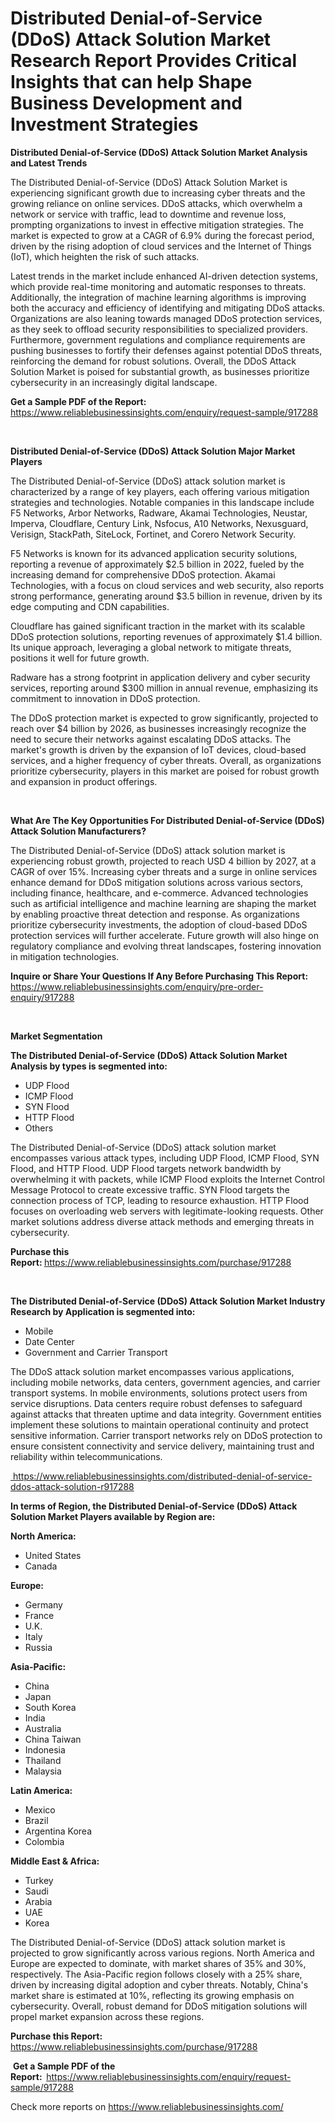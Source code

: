 <p><h1>Distributed Denial-of-Service (DDoS) Attack Solution Market Research Report Provides Critical Insights that can help Shape Business Development and Investment Strategies</h1></p><p><strong>Distributed Denial-of-Service (DDoS) Attack Solution Market Analysis and Latest Trends</strong></p>
<p><p>The Distributed Denial-of-Service (DDoS) Attack Solution Market is experiencing significant growth due to increasing cyber threats and the growing reliance on online services. DDoS attacks, which overwhelm a network or service with traffic, lead to downtime and revenue loss, prompting organizations to invest in effective mitigation strategies. The market is expected to grow at a CAGR of 6.9% during the forecast period, driven by the rising adoption of cloud services and the Internet of Things (IoT), which heighten the risk of such attacks.</p><p>Latest trends in the market include enhanced AI-driven detection systems, which provide real-time monitoring and automatic responses to threats. Additionally, the integration of machine learning algorithms is improving both the accuracy and efficiency of identifying and mitigating DDoS attacks. Organizations are also leaning towards managed DDoS protection services, as they seek to offload security responsibilities to specialized providers. Furthermore, government regulations and compliance requirements are pushing businesses to fortify their defenses against potential DDoS threats, reinforcing the demand for robust solutions. Overall, the DDoS Attack Solution Market is poised for substantial growth, as businesses prioritize cybersecurity in an increasingly digital landscape.</p></p>
<p><strong>Get a Sample PDF of the Report:&nbsp;</strong> <a href="https://www.reliablebusinessinsights.com/enquiry/request-sample/917288?utm_campaign=2737&utm_medium=2&utm_source=Github&utm_content=ia&utm_term=11032025&utm_id=distributed-denial-of-service-ddos-attack-solution">https://www.reliablebusinessinsights.com/enquiry/request-sample/917288</a></p>
<p>&nbsp;</p>
<p><strong>Distributed Denial-of-Service (DDoS) Attack Solution Major Market Players</strong></p>
<p><p>The Distributed Denial-of-Service (DDoS) attack solution market is characterized by a range of key players, each offering various mitigation strategies and technologies. Notable companies in this landscape include F5 Networks, Arbor Networks, Radware, Akamai Technologies, Neustar, Imperva, Cloudflare, Century Link, Nsfocus, A10 Networks, Nexusguard, Verisign, StackPath, SiteLock, Fortinet, and Corero Network Security. </p><p>F5 Networks is known for its advanced application security solutions, reporting a revenue of approximately $2.5 billion in 2022, fueled by the increasing demand for comprehensive DDoS protection. Akamai Technologies, with a focus on cloud services and web security, also reports strong performance, generating around $3.5 billion in revenue, driven by its edge computing and CDN capabilities.</p><p>Cloudflare has gained significant traction in the market with its scalable DDoS protection solutions, reporting revenues of approximately $1.4 billion. Its unique approach, leveraging a global network to mitigate threats, positions it well for future growth. </p><p>Radware has a strong footprint in application delivery and cyber security services, reporting around $300 million in annual revenue, emphasizing its commitment to innovation in DDoS protection.</p><p>The DDoS protection market is expected to grow significantly, projected to reach over $4 billion by 2026, as businesses increasingly recognize the need to secure their networks against escalating DDoS attacks. The market's growth is driven by the expansion of IoT devices, cloud-based services, and a higher frequency of cyber threats. Overall, as organizations prioritize cybersecurity, players in this market are poised for robust growth and expansion in product offerings.</p></p>
<p>&nbsp;</p>
<p><strong>What Are The Key Opportunities For Distributed Denial-of-Service (DDoS) Attack Solution Manufacturers?</strong></p>
<p><p>The Distributed Denial-of-Service (DDoS) attack solution market is experiencing robust growth, projected to reach USD 4 billion by 2027, at a CAGR of over 15%. Increasing cyber threats and a surge in online services enhance demand for DDoS mitigation solutions across various sectors, including finance, healthcare, and e-commerce. Advanced technologies such as artificial intelligence and machine learning are shaping the market by enabling proactive threat detection and response. As organizations prioritize cybersecurity investments, the adoption of cloud-based DDoS protection services will further accelerate. Future growth will also hinge on regulatory compliance and evolving threat landscapes, fostering innovation in mitigation technologies.</p></p>
<p><strong>Inquire or Share Your Questions If Any Before Purchasing This Report:</strong> <a href="https://www.reliablebusinessinsights.com/enquiry/pre-order-enquiry/917288?utm_campaign=2737&utm_medium=2&utm_source=Github&utm_content=ia&utm_term=11032025&utm_id=distributed-denial-of-service-ddos-attack-solution">https://www.reliablebusinessinsights.com/enquiry/pre-order-enquiry/917288</a></p>
<p>&nbsp;</p>
<p><strong>Market Segmentation</strong></p>
<p><strong>The Distributed Denial-of-Service (DDoS) Attack Solution Market Analysis by types is segmented into:</strong></p>
<p><ul><li>UDP Flood</li><li>ICMP Flood</li><li>SYN Flood</li><li>HTTP Flood</li><li>Others</li></ul></p>
<p><p>The Distributed Denial-of-Service (DDoS) attack solution market encompasses various attack types, including UDP Flood, ICMP Flood, SYN Flood, and HTTP Flood. UDP Flood targets network bandwidth by overwhelming it with packets, while ICMP Flood exploits the Internet Control Message Protocol to create excessive traffic. SYN Flood targets the connection process of TCP, leading to resource exhaustion. HTTP Flood focuses on overloading web servers with legitimate-looking requests. Other market solutions address diverse attack methods and emerging threats in cybersecurity.</p></p>
<p><strong>Purchase this Report:&nbsp;</strong><a href="https://www.reliablebusinessinsights.com/purchase/917288?utm_campaign=2737&utm_medium=2&utm_source=Github&utm_content=ia&utm_term=11032025&utm_id=distributed-denial-of-service-ddos-attack-solution">https://www.reliablebusinessinsights.com/purchase/917288</a></p>
<p>&nbsp;</p>
<p><strong>The Distributed Denial-of-Service (DDoS) Attack Solution Market Industry Research by Application is segmented into:</strong></p>
<p><ul><li>Mobile</li><li>Date Center</li><li>Government and Carrier Transport</li></ul></p>
<p><p>The DDoS attack solution market encompasses various applications, including mobile networks, data centers, government agencies, and carrier transport systems. In mobile environments, solutions protect users from service disruptions. Data centers require robust defenses to safeguard against attacks that threaten uptime and data integrity. Government entities implement these solutions to maintain operational continuity and protect sensitive information. Carrier transport networks rely on DDoS protection to ensure consistent connectivity and service delivery, maintaining trust and reliability within telecommunications.</p></p>
<p><a href="https://www.reliablebusinessinsights.com/distributed-denial-of-service-ddos-attack-solution-r917288?utm_campaign=2737&utm_medium=2&utm_source=Github&utm_content=ia&utm_term=11032025&utm_id=distributed-denial-of-service-ddos-attack-solution">&nbsp;https://www.reliablebusinessinsights.com/distributed-denial-of-service-ddos-attack-solution-r917288</a></p>
<p><strong>In terms of Region, the Distributed Denial-of-Service (DDoS) Attack Solution Market Players available by Region are:</strong></p>
<p>
    <p> <strong> North America: </strong>
        <ul>
            <li>United States</li>
            <li>Canada</li>
        </ul>
        </p> 
    <p> <strong> Europe: </strong>
        <ul>
            <li>Germany</li>
            <li>France</li>
            <li>U.K.</li>
            <li>Italy</li>
            <li>Russia</li>
        </ul>
        </p> 
    <p> <strong> Asia-Pacific: </strong>
        <ul>
            <li>China</li>
            <li>Japan</li>
            <li>South Korea</li>
            <li>India</li>
            <li>Australia</li>
            <li>China Taiwan</li>
            <li>Indonesia</li>
            <li>Thailand</li>
            <li>Malaysia</li>
        </ul>
        </p> 
    <p> <strong> Latin America: </strong>
        <ul>
            <li>Mexico</li>
            <li>Brazil</li>
            <li>Argentina Korea</li>
            <li>Colombia</li>
        </ul>
        </p> 
    <p> <strong> Middle East & Africa: </strong>
        <ul>
            <li>Turkey</li>
            <li>Saudi</li>
            <li>Arabia</li>
            <li>UAE</li>
            <li>Korea</li>
        </ul>
    </p>
    </p>
<p><p>The Distributed Denial-of-Service (DDoS) attack solution market is projected to grow significantly across various regions. North America and Europe are expected to dominate, with market shares of 35% and 30%, respectively. The Asia-Pacific region follows closely with a 25% share, driven by increasing digital adoption and cyber threats. Notably, China's market share is estimated at 10%, reflecting its growing emphasis on cybersecurity. Overall, robust demand for DDoS mitigation solutions will propel market expansion across these regions.</p></p>
<p><strong>Purchase this Report: </strong><a href="https://www.reliablebusinessinsights.com/purchase/917288?utm_campaign=2737&utm_medium=2&utm_source=Github&utm_content=ia&utm_term=11032025&utm_id=distributed-denial-of-service-ddos-attack-solution">https://www.reliablebusinessinsights.com/purchase/917288</a></p>
<p>&nbsp;<strong>Get a Sample PDF of the Report:&nbsp;&nbsp;</strong><a href="https://www.reliablebusinessinsights.com/enquiry/request-sample/917288?utm_campaign=2737&utm_medium=2&utm_source=Github&utm_content=ia&utm_term=11032025&utm_id=distributed-denial-of-service-ddos-attack-solution">https://www.reliablebusinessinsights.com/enquiry/request-sample/917288</a></p>
<p><strong></strong></p>
<p>Check more reports on <a href="https://www.reliablebusinessinsights.com/?utm_campaign=2737&utm_medium=2&utm_source=Github&utm_content=ia&utm_term=11032025&utm_id=distributed-denial-of-service-ddos-attack-solution">https://www.reliablebusinessinsights.com/</a></p>
